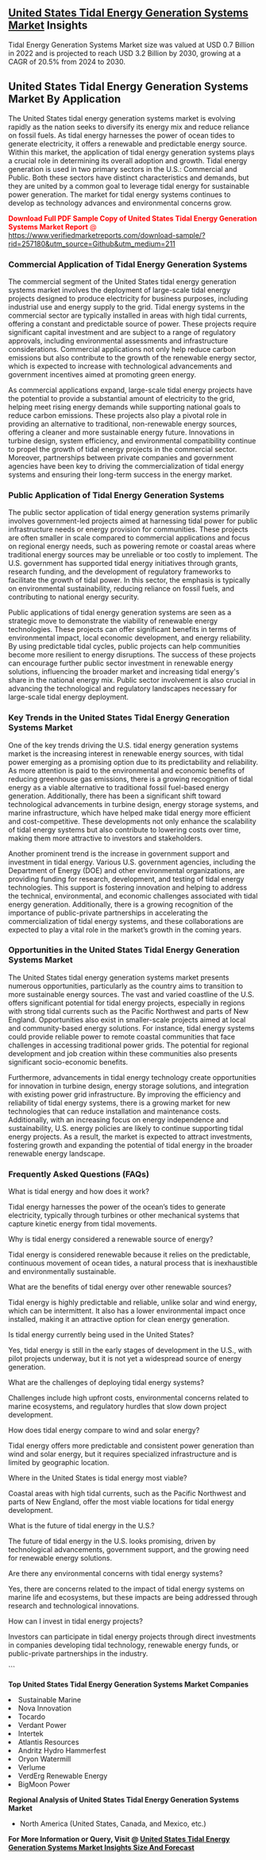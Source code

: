<h2><a href="https://www.verifiedmarketreports.com/download-sample/?rid=257180&amp;utm_source=Github&amp;utm_medium=211" target="_blank">United States Tidal Energy Generation Systems Market</a> Insights</h2><p>Tidal Energy Generation Systems Market size was valued at USD 0.7 Billion in 2022 and is projected to reach USD 3.2 Billion by 2030, growing at a CAGR of 20.5% from 2024 to 2030.</p><p><h2>United States Tidal Energy Generation Systems Market By Application</h2><p>The United States tidal energy generation systems market is evolving rapidly as the nation seeks to diversify its energy mix and reduce reliance on fossil fuels. As tidal energy harnesses the power of ocean tides to generate electricity, it offers a renewable and predictable energy source. Within this market, the application of tidal energy generation systems plays a crucial role in determining its overall adoption and growth. Tidal energy generation is used in two primary sectors in the U.S.: Commercial and Public. Both these sectors have distinct characteristics and demands, but they are united by a common goal to leverage tidal energy for sustainable power generation. The market for tidal energy systems continues to develop as technology advances and environmental concerns grow. <p><span class=""><span style="color: #ff0000;"><strong>Download Full PDF Sample Copy of United States Tidal Energy Generation Systems Market Report</strong> @ </span><a href="https://www.verifiedmarketreports.com/download-sample/?rid=257180&amp;utm_source=Github&amp;utm_medium=211" target="_blank">https://www.verifiedmarketreports.com/download-sample/?rid=257180&amp;utm_source=Github&amp;utm_medium=211</a></span></p><h3>Commercial Application of Tidal Energy Generation Systems</h3><p>The commercial segment of the United States tidal energy generation systems market involves the deployment of large-scale tidal energy projects designed to produce electricity for business purposes, including industrial use and energy supply to the grid. Tidal energy systems in the commercial sector are typically installed in areas with high tidal currents, offering a constant and predictable source of power. These projects require significant capital investment and are subject to a range of regulatory approvals, including environmental assessments and infrastructure considerations. Commercial applications not only help reduce carbon emissions but also contribute to the growth of the renewable energy sector, which is expected to increase with technological advancements and government incentives aimed at promoting green energy. <p>As commercial applications expand, large-scale tidal energy projects have the potential to provide a substantial amount of electricity to the grid, helping meet rising energy demands while supporting national goals to reduce carbon emissions. These projects also play a pivotal role in providing an alternative to traditional, non-renewable energy sources, offering a cleaner and more sustainable energy future. Innovations in turbine design, system efficiency, and environmental compatibility continue to propel the growth of tidal energy projects in the commercial sector. Moreover, partnerships between private companies and government agencies have been key to driving the commercialization of tidal energy systems and ensuring their long-term success in the energy market.</p><h3>Public Application of Tidal Energy Generation Systems</h3><p>The public sector application of tidal energy generation systems primarily involves government-led projects aimed at harnessing tidal power for public infrastructure needs or energy provision for communities. These projects are often smaller in scale compared to commercial applications and focus on regional energy needs, such as powering remote or coastal areas where traditional energy sources may be unreliable or too costly to implement. The U.S. government has supported tidal energy initiatives through grants, research funding, and the development of regulatory frameworks to facilitate the growth of tidal power. In this sector, the emphasis is typically on environmental sustainability, reducing reliance on fossil fuels, and contributing to national energy security. <p>Public applications of tidal energy generation systems are seen as a strategic move to demonstrate the viability of renewable energy technologies. These projects can offer significant benefits in terms of environmental impact, local economic development, and energy reliability. By using predictable tidal cycles, public projects can help communities become more resilient to energy disruptions. The success of these projects can encourage further public sector investment in renewable energy solutions, influencing the broader market and increasing tidal energy's share in the national energy mix. Public sector involvement is also crucial in advancing the technological and regulatory landscapes necessary for large-scale tidal energy deployment.</p><h3>Key Trends in the United States Tidal Energy Generation Systems Market</h3><p>One of the key trends driving the U.S. tidal energy generation systems market is the increasing interest in renewable energy sources, with tidal power emerging as a promising option due to its predictability and reliability. As more attention is paid to the environmental and economic benefits of reducing greenhouse gas emissions, there is a growing recognition of tidal energy as a viable alternative to traditional fossil fuel-based energy generation. Additionally, there has been a significant shift toward technological advancements in turbine design, energy storage systems, and marine infrastructure, which have helped make tidal energy more efficient and cost-competitive. These developments not only enhance the scalability of tidal energy systems but also contribute to lowering costs over time, making them more attractive to investors and stakeholders.<p>Another prominent trend is the increase in government support and investment in tidal energy. Various U.S. government agencies, including the Department of Energy (DOE) and other environmental organizations, are providing funding for research, development, and testing of tidal energy technologies. This support is fostering innovation and helping to address the technical, environmental, and economic challenges associated with tidal energy generation. Additionally, there is a growing recognition of the importance of public-private partnerships in accelerating the commercialization of tidal energy systems, and these collaborations are expected to play a vital role in the market’s growth in the coming years.</p><h3>Opportunities in the United States Tidal Energy Generation Systems Market</h3><p>The United States tidal energy generation systems market presents numerous opportunities, particularly as the country aims to transition to more sustainable energy sources. The vast and varied coastline of the U.S. offers significant potential for tidal energy projects, especially in regions with strong tidal currents such as the Pacific Northwest and parts of New England. Opportunities also exist in smaller-scale projects aimed at local and community-based energy solutions. For instance, tidal energy systems could provide reliable power to remote coastal communities that face challenges in accessing traditional power grids. The potential for regional development and job creation within these communities also presents significant socio-economic benefits.<p>Furthermore, advancements in tidal energy technology create opportunities for innovation in turbine design, energy storage solutions, and integration with existing power grid infrastructure. By improving the efficiency and reliability of tidal energy systems, there is a growing market for new technologies that can reduce installation and maintenance costs. Additionally, with an increasing focus on energy independence and sustainability, U.S. energy policies are likely to continue supporting tidal energy projects. As a result, the market is expected to attract investments, fostering growth and expanding the potential of tidal energy in the broader renewable energy landscape.</p><h3>Frequently Asked Questions (FAQs)</h3><p>What is tidal energy and how does it work?</p><p>Tidal energy harnesses the power of the ocean’s tides to generate electricity, typically through turbines or other mechanical systems that capture kinetic energy from tidal movements.</p><p>Why is tidal energy considered a renewable source of energy?</p><p>Tidal energy is considered renewable because it relies on the predictable, continuous movement of ocean tides, a natural process that is inexhaustible and environmentally sustainable.</p><p>What are the benefits of tidal energy over other renewable sources?</p><p>Tidal energy is highly predictable and reliable, unlike solar and wind energy, which can be intermittent. It also has a lower environmental impact once installed, making it an attractive option for clean energy generation.</p><p>Is tidal energy currently being used in the United States?</p><p>Yes, tidal energy is still in the early stages of development in the U.S., with pilot projects underway, but it is not yet a widespread source of energy generation.</p><p>What are the challenges of deploying tidal energy systems?</p><p>Challenges include high upfront costs, environmental concerns related to marine ecosystems, and regulatory hurdles that slow down project development.</p><p>How does tidal energy compare to wind and solar energy?</p><p>Tidal energy offers more predictable and consistent power generation than wind and solar energy, but it requires specialized infrastructure and is limited by geographic location.</p><p>Where in the United States is tidal energy most viable?</p><p>Coastal areas with high tidal currents, such as the Pacific Northwest and parts of New England, offer the most viable locations for tidal energy development.</p><p>What is the future of tidal energy in the U.S.?</p><p>The future of tidal energy in the U.S. looks promising, driven by technological advancements, government support, and the growing need for renewable energy solutions.</p><p>Are there any environmental concerns with tidal energy systems?</p><p>Yes, there are concerns related to the impact of tidal energy systems on marine life and ecosystems, but these impacts are being addressed through research and technological innovations.</p><p>How can I invest in tidal energy projects?</p><p>Investors can participate in tidal energy projects through direct investments in companies developing tidal technology, renewable energy funds, or public-private partnerships in the industry.</p>```</p><p><strong>Top United States Tidal Energy Generation Systems Market Companies</strong></p><div data-test-id=""><p><li>Sustainable Marine</li><li> Nova Innovation</li><li> Tocardo</li><li> Verdant Power</li><li> Intertek</li><li> Atlantis Resources</li><li> Andritz Hydro Hammerfest</li><li> Oryon Watermill</li><li> Verlume</li><li> VerdErg Renewable Energy</li><li> BigMoon Power</li></p><div><strong>Regional Analysis of&nbsp;United States Tidal Energy Generation Systems Market</strong></div><ul><li dir="ltr"><p dir="ltr">North America&nbsp;(United States, Canada, and Mexico, etc.)</p></li></ul><p><strong>For More Information or Query, Visit @&nbsp;</strong><strong><a href="https://www.verifiedmarketreports.com/product/tidal-energy-generation-systems-market/?utm_source=Github&amp;utm_medium=211" target="_blank">United States Tidal Energy Generation Systems Market Insights Size And Forecast</a></strong></p></div>
